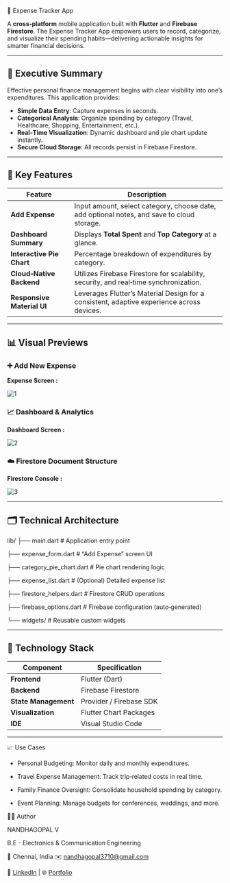 💸 Expense Tracker App

A **cross‑platform** mobile application built with **Flutter** and **Firebase Firestore**. The Expense Tracker App empowers users to record, categorize, and visualize their spending habits—delivering actionable insights for smarter financial decisions.

---

## 📌 Executive Summary

Effective personal finance management begins with clear visibility into one’s expenditures. This application provides:

- **Simple Data Entry**: Capture expenses in seconds.  
- **Categorical Analysis**: Organize spending by category (Travel, Healthcare, Shopping, Entertainment, etc.).  
- **Real‑Time Visualization**: Dynamic dashboard and pie chart update instantly.  
- **Secure Cloud Storage**: All records persist in Firebase Firestore.  

---

## 🚀 Key Features

| Feature                        | Description                                                                                  |
|--------------------------------|----------------------------------------------------------------------------------------------|
| **Add Expense**                | Input amount, select category, choose date, add optional notes, and save to cloud storage.   |
| **Dashboard Summary**          | Displays **Total Spent** and **Top Category** at a glance.                                   |
| **Interactive Pie Chart**      | Percentage breakdown of expenditures by category.                                           |
| **Cloud‑Native Backend**       | Utilizes Firebase Firestore for scalability, security, and real‑time synchronization.        |
| **Responsive Material UI**     | Leverages Flutter’s Material Design for a consistent, adaptive experience across devices.    |

---

## 📊 Visual Previews

### ➕ Add New Expense

**Expense Screen :**

![1](https://github.com/user-attachments/assets/8719c050-1b6a-499d-918e-ba1e91930bee)


### 📈 Dashboard & Analytics

**Dashboard Screen :**

![2](https://github.com/user-attachments/assets/0343e45a-4731-44a9-95fb-72c6898520f3)


### ☁️ Firestore Document Structure

**Firestore Console :**

![3](https://github.com/user-attachments/assets/36dc21c3-cd60-4990-8e8f-6b88c552d607)


---

## 🗂️ Technical Architecture

lib/
├── main.dart # Application entry point

├── expense_form.dart # “Add Expense” screen UI

├── category_pie_chart.dart # Pie chart rendering logic

├── expense_list.dart # (Optional) Detailed expense list

├── firestore_helpers.dart # Firestore CRUD operations

├── firebase_options.dart # Firebase configuration (auto‑generated)

└── widgets/ # Reusable custom widgets


---

## 🔧 Technology Stack

| Component               | Specification                                              |
|-------------------------|------------------------------------------------------------|
| **Frontend**            | Flutter (Dart)                                             |
| **Backend**             | Firebase Firestore                                         |
| **State Management**    | Provider / Firebase SDK                                    |
| **Visualization**       | Flutter Chart Packages                                     |
| **IDE**                 | Visual Studio Code                                         |

---

📈 Use Cases

- Personal Budgeting: Monitor daily and monthly expenditures.

- Travel Expense Management: Track trip‑related costs in real time.

- Family Finance Oversight: Consolidate household spending by category.

- Event Planning: Manage budgets for conferences, weddings, and more.


👨‍💻 Author

NANDHAGOPAL V

B.E - Electronics & Communication Engineering

📍 Chennai, India
✉️ nandhagopal3710@gmail.com

🔗 [LinkedIn](https://www.linkedin.com/in/nandhagopal03/) | 🌐 [Portfolio](https://nandhgopalportfolio.netlify.app)


